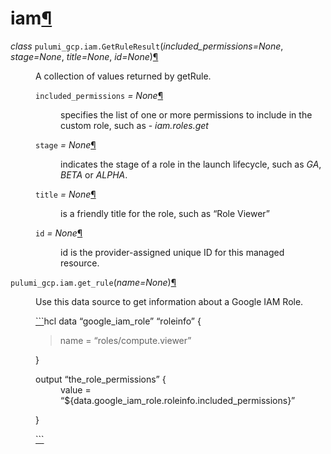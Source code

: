 <div class="section" id="module-pulumi_gcp.iam">
<span id="iam"></span><h1>iam<a class="headerlink" href="#module-pulumi_gcp.iam" title="Permalink to this headline">¶</a></h1>
<dl class="class">
<dt id="pulumi_gcp.iam.GetRuleResult">
<em class="property">class </em><code class="descclassname">pulumi_gcp.iam.</code><code class="descname">GetRuleResult</code><span class="sig-paren">(</span><em>included_permissions=None</em>, <em>stage=None</em>, <em>title=None</em>, <em>id=None</em><span class="sig-paren">)</span><a class="headerlink" href="#pulumi_gcp.iam.GetRuleResult" title="Permalink to this definition">¶</a></dt>
<dd><p>A collection of values returned by getRule.</p>
<dl class="attribute">
<dt id="pulumi_gcp.iam.GetRuleResult.included_permissions">
<code class="descname">included_permissions</code><em class="property"> = None</em><a class="headerlink" href="#pulumi_gcp.iam.GetRuleResult.included_permissions" title="Permalink to this definition">¶</a></dt>
<dd><p>specifies the list of one or more permissions to include in the custom role, such as - <cite>iam.roles.get</cite></p>
</dd></dl>

<dl class="attribute">
<dt id="pulumi_gcp.iam.GetRuleResult.stage">
<code class="descname">stage</code><em class="property"> = None</em><a class="headerlink" href="#pulumi_gcp.iam.GetRuleResult.stage" title="Permalink to this definition">¶</a></dt>
<dd><p>indicates the stage of a role in the launch lifecycle, such as <cite>GA</cite>, <cite>BETA</cite> or <cite>ALPHA</cite>.</p>
</dd></dl>

<dl class="attribute">
<dt id="pulumi_gcp.iam.GetRuleResult.title">
<code class="descname">title</code><em class="property"> = None</em><a class="headerlink" href="#pulumi_gcp.iam.GetRuleResult.title" title="Permalink to this definition">¶</a></dt>
<dd><p>is a friendly title for the role, such as “Role Viewer”</p>
</dd></dl>

<dl class="attribute">
<dt id="pulumi_gcp.iam.GetRuleResult.id">
<code class="descname">id</code><em class="property"> = None</em><a class="headerlink" href="#pulumi_gcp.iam.GetRuleResult.id" title="Permalink to this definition">¶</a></dt>
<dd><p>id is the provider-assigned unique ID for this managed resource.</p>
</dd></dl>

</dd></dl>

<dl class="function">
<dt id="pulumi_gcp.iam.get_rule">
<code class="descclassname">pulumi_gcp.iam.</code><code class="descname">get_rule</code><span class="sig-paren">(</span><em>name=None</em><span class="sig-paren">)</span><a class="headerlink" href="#pulumi_gcp.iam.get_rule" title="Permalink to this definition">¶</a></dt>
<dd><p>Use this data source to get information about a Google IAM Role.</p>
<p><a href="#id1"><span class="problematic" id="id2">``</span></a><a href="#id3"><span class="problematic" id="id4">`</span></a>hcl
data “google_iam_role” “roleinfo” {</p>
<blockquote>
<div>name = “roles/compute.viewer”</div></blockquote>
<p>}</p>
<dl class="docutils">
<dt>output “the_role_permissions” {</dt>
<dd>value = “${data.google_iam_role.roleinfo.included_permissions}”</dd>
</dl>
<p>}</p>
<p><a href="#id5"><span class="problematic" id="id6">``</span></a><a href="#id7"><span class="problematic" id="id8">`</span></a></p>
</dd></dl>

</div>
